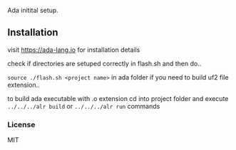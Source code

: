 Ada initital setup.

## Installation

visit https://ada-lang.io for installation details

 check if directories are setuped correctly in flash.sh and then do..

``` source ./flash.sh <project name> ``` in ada folder if you need to build uf2 file extension..

to build ada executable with .o extension cd into project folder and execute ``` ../../../alr build ``` or ``` ../../../alr run ``` commands

### License

MIT

